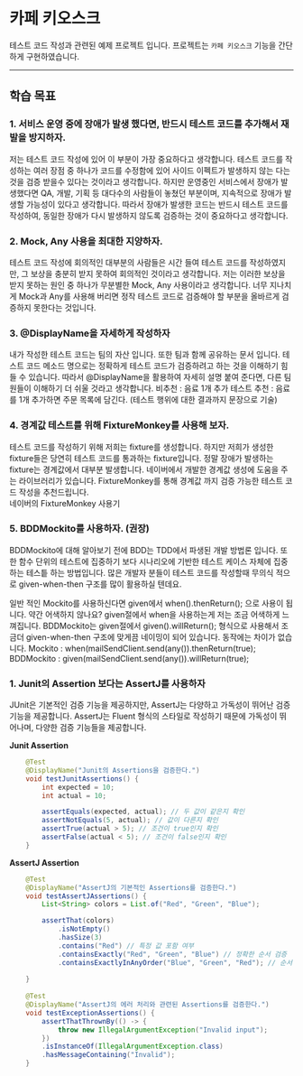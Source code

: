 # 카페 키오스크  
테스트 코드 작성과 관련된 예제 프로젝트 입니다. 
프로젝트는 `카페 키오스크` 기능을 간단하게 구현하였습니다.

---
## 학습 목표

### 1. 서비스 운영 중에 장애가 발생 했다면, 반드시 테스트 코드를 추가해서 재발을 방지하자.

저는 테스트 코드 작성에 있어 이 부분이 가장 중요하다고 생각합니다. 테스트 코드를 작성하는 여러 장점 중 하나가 코드를 수정함에 있어 사이드 이펙트가 발생하지 않는 다는 것을 검증 받을수 있다는 것이라고 생각합니다. 하지만 운영중인 서비스에서 장애가 발생했다면 QA, 개발, 기획 등 대다수의 사람들이 놓쳤던 부분이며, 지속적으로 장애가 발생할 가능성이 있다고 생각합니다. 따라서 장애가 발생한 코드는 반드시 테스트 코드를 작성하여, 동일한 장애가 다시 발생하지 않도록 검증하는 것이 중요하다고 생각합니다.

### 2. Mock, Any 사용을 최대한 지양하자.

테스트 코드 작성에 회의적인 대부분의 사람들은 시간 들여 테스트 코드를 작성하였지만, 그 보상을 충분히 받지 못하여 회의적인 것이라고 생각합니다. 저는 이러한 보상을 받지 못하는 원인 중 하나가 무분별한 Mock, Any 사용이라고 생각합니다. 너무 지나치게 Mock과 Any를 사용해 버리면 정작 테스트 코드로 검증해야 할 부분을 올바르게 검증하지 못한다는 것입니다.

### 3. @DisplayName을 자세하게 작성하자

내가 작성한 테스트 코드는 팀의 자산 입니다. 또한 팀과 함께 공유하는 문서 입니다. 테스트 코드 메소드 명으로는 정확하게 테스트 코드가 검증하려고 하는 것을 이해하기 힘들 수 있습니다. 따라서 @DisplayName을 활용하여 자세히 설명 붙여 준다면, 다른 팀원들이 이해하기 더 쉬울 것라고 생각합니다.
비추천 : 음료 1개 추가 테스트
추천 : 음료를 1개 추가하면 주문 목록에 담긴다. (테스트 행위에 대한 결과까지 문장으로 기술)

### 4. 경계값 테스트를 위해 FixtureMonkey를 사용해 보자.

테스트 코드를 작성하기 위해 저희는 fixture를 생성합니다. 하지만 저희가 생성한 fixture들은 당연히 테스트 코드를 통과하는 fixture입니다. 정말 장애가 발생하는 fixture는 경계값에서 대부분 발생합니다. 네이버에서 개발한 경계값 생성에 도움을 주는 라이브러리가 있습니다.
FixtureMonkey를 통해 경계값 까지 검증 가능한 테스트 코드 작성을 추천드립니다.  
네이버의 FixtureMonkey 사용기

### 5. BDDMockito를 사용하자. (권장)

BDDMockito에 대해 알아보기 전에 BDD는 TDD에서 파생된 개발 방법론 입니다. 또한 함수 단위의 테스트에 집중하기 보다 시나리오에 기반한 테스트 케이스 자체에 집중하는 테스틑 하는 방법입니다. 많은 개발자 분들이 테스트 코드를 작성할때 무의식 적으로 given-when-then 구조를 많이 활용하실 텐데요.

일반 적인 Mockito를 사용하신다면 given에서 when().thenReturn(); 으로 사용이 됩니다. 약간 어색하지 않나요? given절에서 when을 사용하는게 저는 조금 어색하게 느껴집니다. BDDMockito는 given절에서 given().willReturn(); 형식으로 사용해서 조금더 given-when-then 구조에 맞게끔 네이밍이 되어 있습니다. 동작에는 차이가 없습니다.
Mockito : when(mailSendClient.send(any()).thenReturn(true);
BDDMockito : given(mailSendClient.send(any()).willReturn(true);

### 1. Junit의 Assertion 보다는 AssertJ를 사용하자
JUnit은 기본적인 검증 기능을 제공하지만, AssertJ는 다양하고 가독성이 뛰어난 검증 기능을 제공합니다. AssertJ는 Fluent 형식의 스타일로 작성하기 때문에 가독성이 뛰어나며, 다양한 검증 기능들을 제공합니다.

**Junit Assertion**
```java
    @Test
    @DisplayName("Junit의 Assertions을 검증한다.")
    void testJunitAssertions() {
        int expected = 10;
        int actual = 10;

        assertEquals(expected, actual); // 두 값이 같은지 확인
        assertNotEquals(5, actual); // 값이 다른지 확인
        assertTrue(actual > 5); // 조건이 true인지 확인
        assertFalse(actual < 5); // 조건이 false인지 확인
    }
```

**AssertJ Assertion**
```java
    @Test
    @DisplayName("AssertJ의 기본적인 Assertions를 검증한다.")
    void testAssertJAssertions() {
        List<String> colors = List.of("Red", "Green", "Blue");

        assertThat(colors)
            .isNotEmpty()
            .hasSize(3)
            .contains("Red") // 특정 값 포함 여부
            .containsExactly("Red", "Green", "Blue") // 정확한 순서 검증
            .containsExactlyInAnyOrder("Blue", "Green", "Red"); // 순서 무관 검증
        
    }
    
    @Test
    @DisplayName("AssertJ의 에러 처리와 관련된 Assertions를 검증한다.")
    void testExceptionAssertions() {
        assertThatThrownBy(() -> {
            throw new IllegalArgumentException("Invalid input");
        })
        .isInstanceOf(IllegalArgumentException.class)
        .hasMessageContaining("Invalid");
    }
```


